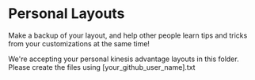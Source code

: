 # Personal Layouts
Make a backup of your layout, and help other people learn tips and tricks from your customizations at the same time!

We're accepting your personal kinesis advantage layouts in this folder. Please create the files using [your_github_user_name].txt

